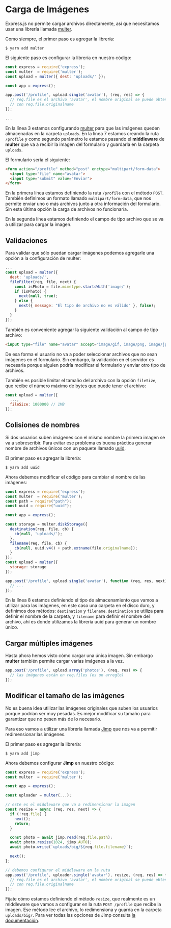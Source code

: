 # Carga de Imágenes

Express.js no permite cargar archivos directamente, así que necesitamos usar una librería llamada [multer](https://github.com/expressjs/multer).

Como siempre, el primer paso es agregar la librería:

```
$ yarn add multer
```

El siguiente paso es configurar la librería en nuestro código:

```javascript
const express = require('express');
const multer  = require('multer');
const upload = multer({ dest: 'uploads/' });

const app = express();

app.post('/profile', upload.single('avatar'), (req, res) => {
  // req.file es el archivo 'avatar', el nombre original se puede obtener
  // con req.file.originalname
});

...
```

En la línea 3 estamos configurando [multer](https://github.com/expressjs/multer) para que las imágenes queden almacenadas en la carpeta `uploads`. En la línea 7 estamos creando la ruta `/profile` y como segundo parámetro le estamos pasando el **middleware** de **multer** que va a recibir la imagen del formulario y guardarla en la carpeta `uploads`.

El formulario sería el siguiente:

```html
<form action="/profile" method="post" enctype="multipart/form-data">
  <input type="file" name="avatar">
  <input type="submit" value="Enviar">
</form>
```

En la primera línea estamos definiendo la ruta `/profile` con el método `POST`. También definimos un formato llamado `multipart/form-data`, que nos permite enviar uno o más archivos junto a otra información del formulario. Sin esta última opción la carga de archivos no funcionaría.

En la segunda línea estamos definiendo el campo de tipo archivo que se va a utilizar para cargar la imagen.

## Validaciones

Para validar que sólo puedan cargar imágenes podemos agregarle una opción a la configuración de multer:

```javascript
...
const upload = multer({
  dest: 'uploads/',
  fileFilter(req, file, next) {
    const isPhoto = file.mimetype.startsWith('image/');
    if (isPhoto) {
      next(null, true);
    } else {
      next({ message: "El tipo de archivo no es válido" }, false);
    }
  }
});
```

También es conveniente agregar la siguiente validación al campo de tipo archivo:

```html
<input type="file" name="avatar" accept="image/gif, image/png, image/jpeg">
```

De esa forma el usuario no va a poder seleccionar archivos que no sean imágenes en el formulario. Sin embargo, la validación en el servidor es necesaria porque alguien podría modificar el formulario y enviar otro tipo de archivos.

También es posible limitar el tamaño del archivo con la opción `fileSize`, que recibe el número máximo de bytes que puede tener el archivo:

```javascript
const upload = multer({
  ...,
  fileSize: 1000000 // 1MB
});
```

## Colisiones de nombres

Si dos usuarios suben imágenes con el mismo nombre la primera imagen se va a sobrescribir. Para evitar ese problema es buena práctica generar nombre de archivos únicos con un paquete llamado [uuid](https://github.com/kelektiv/node-uuid).

El primer paso es agregar la librería:

```
$ yarn add uuid
```

Ahora debemos modificar el código para cambiar el nombre de las imágenes:

```javascript
const express = require('express');
const multer  = require('multer');
const path = require("path");
const uuid = require("uuid");

const app = express();

const storage = multer.diskStorage({
  destination(req, file, cb) {
    cb(null, 'uploads/');
  },
  filename(req, file, cb) {
    cb(null, uuid.v4() + path.extname(file.originalname));
  }
});
const upload = multer({
  storage: storage
});

app.post('/profile', upload.single('avatar'), function (req, res, next) {
  // ...
});
```

En la línea 8 estamos definiendo el tipo de almacenamiento que vamos a utilizar para las imágenes, en este caso una carpeta en el disco duro, y definimos dos métodos: `destination` y `filename`. `destination` se utiliza para definir el nombre de la carpeta, y `filename` para definir el nombre del archivo, ahí es donde utilizamos la librería uuid para generar un nombre único.

## Cargar múltiples imágenes

Hasta ahora hemos visto cómo cargar una única imagen. Sin embargo **multer** también permite cargar varias imágenes a la vez.

```javascript
app.post('/profile', upload.array('photos'), (req, res) => {
  // las imágenes están en req.files (es un arreglo)
});
```

## Modificar el tamaño de las imágenes

No es buena idea utilizar las imágenes originales que suben los usuarios porque podrían ser muy pesadas. Es mejor modificar su tamaño para garantizar que no pesen más de lo necesario.

Para eso vamos a utilizar una librería llamada [Jimp](https://github.com/oliver-moran/jimp) que nos va a permitir redimensionar las imágenes.

El primer paso es agregar la librería:

```
$ yarn add jimp
```

Ahora debemos configurar **Jimp** en nuestro código:

```javascript
const express = require('express');
const multer  = require('multer');

const app = express();

const uploader = multer(...);

// este es el middleware que va a redimensionar la imagen
const resize = async (req, res, next) => {
  if (!req.file) {
    next();
    return;
  }

  const photo = await jimp.read(req.file.path);
  await photo.resize(1024, jimp.AUTO);
  await photo.write(`uploads/big/${req.file.filename}`);

  next();
};

// debemos configurar el middleware en la ruta
app.post('/profile', uploader.single('avatar'), resize, (req, res) => {
  // req.file es el archivo 'avatar', el nombre original se puede obtener
  // con req.file.originalname
});
```

Fíjate cómo estamos definiendo el método `resize`, que realmente es un middleware que vamos a configurar en la ruta `POST /profile` que recibe la imagen. Ese método lee el archivo, lo redimensiona y guarda en la carpeta `uploads/big/`. Para ver todas las opciones de Jimp consulta [la documentación](https://github.com/oliver-moran/jimp).
